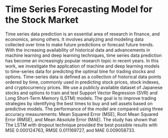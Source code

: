 # Time Series Forecasting Model for the Stock Market

Time series data prediction is an essential area of research in finance, and 
economics, among others. It involves analyzing and modeling data collected over 
time to make future predictions or forecast future trends. With the increasing 
availability of historical data and advancements in machine learning and deep 
learning techniques, time series data prediction has become an increasingly 
popular research topic in recent years. In this work, we investigate the application 
of machine and deep learning models to time-series data for predicting the optimal 
time for trading stocks and options. Time-series data is defined as a collection of 
historical data points ordered by time, commonly used in predicting stock prices, 
stock indexes, and cryptocurrency prices. We use a publicly available 
dataset of Japanese stocks and options to train and test Support Vector Regression 
(SVR) and Long Short-Term Memory (LSTM) models. The goal is 
to improve trading strategies by identifying the best times to buy and sell assets 
based on predictive models. The performance of the model are compared using 
three accuracy measurements: Mean Squared Error (MSE), Root Mean Squared 
Error (RMSE), and Mean Absolute Error (MAE). The study has shown that The 
LSTM with dropout technique provided the best possible results with MSE 
0.000124763, RMSE 0.011169727, and MAE 0.009058733.
